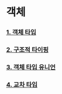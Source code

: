 # 객체

### [1. 객체 타입](./1-객체%20타입.md)

### [2. 구조적 타이핑](./2-구조적%20타이핑.md)

### [3. 객체 타입 유니언](./3-객체%20타입%20유니언.md)

### [4. 교차 타입](./4-교차%20타입.md)

